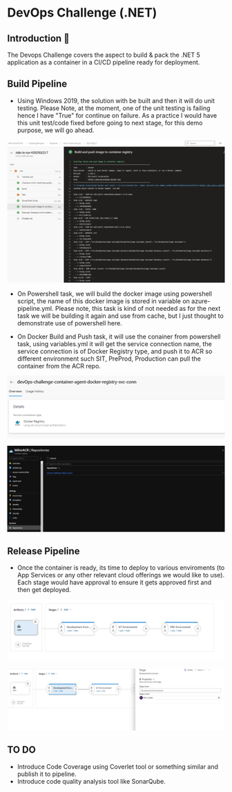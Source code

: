# DevOps Challenge (.NET)

## Introduction :wave:

The Devops Challenge covers the aspect to build & pack the .NET 5 application as a container in a CI/CD pipeline ready for deployment.

## Build Pipeline

- Using Windows 2019, the solution with be built and then it will do unit testing. Please Note, at the moment, one of the unit testing is failing hence I have "True" for continue on failure. As a practice I would have this unit test/code fixed before going to next stage, for this demo purpose, we will go ahead.

![Build-Pipeline](Images/Build-Pipeline.png)

- On Powershell task, we will build the docker image using powershell script, the name of this docker image is stored in variable on azure-pipeline.yml. Please note, this task is kind of not needed as for the next task we will be building it again and use from cache, but I just thought to demonstrate use of powershell here.

- On Docker Build and Push task, it will use the conainer from powershell task, using variables.yml it will get the service connection name, the service connection is of Docker Registry type, and push it to ACR so different environment such SIT, PreProd, Production can pull the container from the ACR repo.

![Service-Connection](Images/Service-Connection.png)

![ACR](Images/ACR.png)

## Release Pipeline

- Once the container is ready, its time to deploy to various enviroments (to App Services or any other relevant cloud offerings we would like to use). Each stage would have approval to ensure it gets approved first and then get deployed.

![Release-Pipeline](Images/Release-Pipeline.png)

![Stage-Approval](Images/Stage-Approval.png)

## TO DO

- Introduce Code Coverage using Coverlet tool or something similar and publish it to pipeline.
- Introduce code quality analysis tool like SonarQube.
